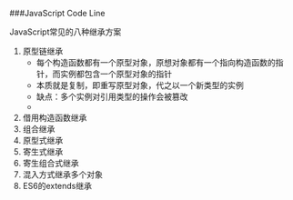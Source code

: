 ###JavaScript Code Line

JavaScript常见的八种继承方案

1. 原型链继承
   - 每个构造函数都有一个原型对象，原想对象都有一个指向构造函数的指针，而实例都包含一个原型对象的指针
   - 本质就是复制，即重写原型对象，代之以一个新类型的实例
   - 缺点：多个实例对引用类型的操作会被篡改
   - 
2. 借用构造函数继承
3. 组合继承
4. 原型式继承
5. 寄生式继承
6. 寄生组合式继承
7. 混入方式继承多个对象
8. ES6的extends继承

